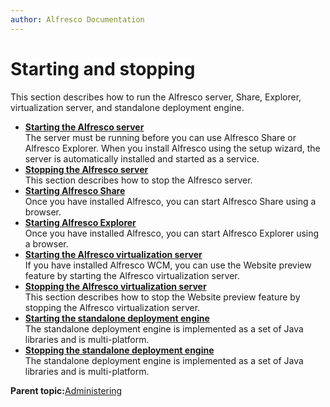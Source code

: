 ```yaml
---
author: Alfresco Documentation
---
```


# Starting and stopping

This section describes how to run the Alfresco server, Share, Explorer, virtualization server, and standalone deployment engine.

-   **[Starting the Alfresco server](../tasks/alfresco-start.md)**  
The server must be running before you can use Alfresco Share or Alfresco Explorer. When you install Alfresco using the setup wizard, the server is automatically installed and started as a service.
-   **[Stopping the Alfresco server](../tasks/alfresco-stop.md)**  
This section describes how to stop the Alfresco server.
-   **[Starting Alfresco Share](../tasks/start-share.md)**  
Once you have installed Alfresco, you can start Alfresco Share using a browser.
-   **[Starting Alfresco Explorer](../tasks/start-webclient.md)**  
Once you have installed Alfresco, you can start Alfresco Explorer using a browser.
-   **[Starting the Alfresco virtualization server](../tasks/vs-start.md)**  
If you have installed Alfresco WCM, you can use the Website preview feature by starting the Alfresco virtualization server.
-   **[Stopping the Alfresco virtualization server](../tasks/vs-stop.md)**  
This section describes how to stop the Website preview feature by stopping the Alfresco virtualization server.
-   **[Starting the standalone deployment engine](../tasks/Deployment-start.md)**  
The standalone deployment engine is implemented as a set of Java libraries and is multi-platform.
-   **[Stopping the standalone deployment engine](../tasks/Deployment-stop.md)**  
The standalone deployment engine is implemented as a set of Java libraries and is multi-platform.

**Parent topic:**[Administering](../concepts/ch-administering.md)

